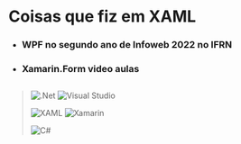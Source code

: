 # Coisas que fiz em XAML
- ###  WPF no segundo ano de Infoweb 2022 no IFRN

- ### Xamarin.Form video aulas

##

> ![.Net](https://img.shields.io/badge/.Net-512BD4?logo=dotnet&logoColor=white&style=for-the-badge)
> ![Visual Studio](https://img.shields.io/badge/Visual%20Studio-5C2D91?logo=visualstudio&logoColor=white&style=for-the-badge)
> 
> ![XAML](https://img.shields.io/badge/XAML-0C54C2?logo=xaml&logoColor=white&style=for-the-badge)
> ![Xamarin](https://img.shields.io/badge/Xamarin-3498DB?logo=xamarin&logoColor=white&style=for-the-badge)
> 
> ![C#](https://img.shields.io/badge/C%23-512BD4?logo=csharp&logoColor=white&style=for-the-badge)
